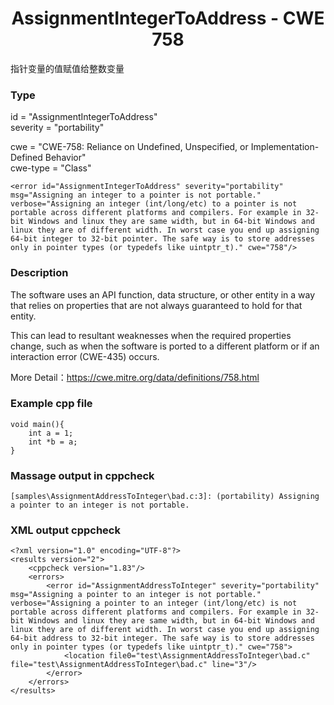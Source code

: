 # <center> AssignmentIntegerToAddress - CWE 758

指针变量的值赋值给整数变量

### Type

id = "AssignmentIntegerToAddress"  
severity = "portability"

cwe = "CWE-758: Reliance on Undefined, Unspecified, or Implementation-Defined Behavior"  
cwe-type = "Class"

    <error id="AssignmentIntegerToAddress" severity="portability" msg="Assigning an integer to a pointer is not portable." verbose="Assigning an integer (int/long/etc) to a pointer is not portable across different platforms and compilers. For example in 32-bit Windows and linux they are same width, but in 64-bit Windows and linux they are of different width. In worst case you end up assigning 64-bit integer to 32-bit pointer. The safe way is to store addresses only in pointer types (or typedefs like uintptr_t)." cwe="758"/>



### Description

The software uses an API function, data structure, or other entity in a way that relies on properties that are not always guaranteed to hold for that entity.

This can lead to resultant weaknesses when the required properties change, such as when the software is ported to a different platform or if an interaction error (CWE-435) occurs.

More Detail：https://cwe.mitre.org/data/definitions/758.html  



### Example cpp file

	void main(){
		int a = 1;
		int *b = a;
	}



### Massage output in cppcheck

	[samples\AssignmentAddressToInteger\bad.c:3]: (portability) Assigning a pointer to an integer is not portable.



### XML output cppcheck

	<?xml version="1.0" encoding="UTF-8"?>
	<results version="2">
	    <cppcheck version="1.83"/>
	    <errors>
	        <error id="AssignmentAddressToInteger" severity="portability" msg="Assigning a pointer to an integer is not portable." verbose="Assigning a pointer to an integer (int/long/etc) is not portable across different platforms and compilers. For example in 32-bit Windows and linux they are same width, but in 64-bit Windows and linux they are of different width. In worst case you end up assigning 64-bit address to 32-bit integer. The safe way is to store addresses only in pointer types (or typedefs like uintptr_t)." cwe="758">
	            <location file0="test\AssignmentAddressToInteger\bad.c" file="test\AssignmentAddressToInteger\bad.c" line="3"/>
	        </error>
	    </errors>
	</results>



